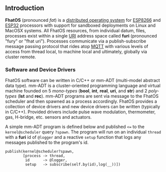 ## Introduction

**FhatOS** (pronounced _fat_) is a [distributed operating system](https://en.wikipedia.org/wiki/Distributed_operating_system) for [ESP8266](https://en.wikipedia.org/wiki/ESP8266) and [ESP32](https://en.wikipedia.org/wiki/ESP32) processors with support for sandboxed deployments on Linux and MacOSX systems. All FhatOS resources, from individual datum, files, processes exist within a single [URI](https://en.wikipedia.org/wiki/Uniform_Resource_Identifier) address space called **furi** (pronounced "fury" or "fhat uri"). Processes communicate via a publish-subscribe message passing protocol that rides atop [MQTT](https://en.wikipedia.org/wiki/MQTT) with various levels of access from thread local, to machine local and ultimately, globally via cluster remote.

### Software and Device Drivers

FhatOS software can be written in C/C++ or mm-ADT (multi-model abstract data type). mm-ADT is a cluster-oriented programming language and virtual machine founded on 5 _mono-types_ (**bool**, **int**, **real**, **uri**, and **str**) and 2 _poly-types_ (**lst** and **rec**). mm-ADT programs are sent via message to the FhatOS scheduler and then spawned as a process accordingly. FhatOS provides a collection of device drivers and new device drivers can be written (typically in C/C++). Provided drivers include pulse wave modulation, thermometer, gas, H-bridge, etc. sensors and actuators. 

A simple mm-ADT program is defined below and published `<=` to the `kernel@scheduler` query `?spawn`. The program will run on an individual `thread` with a **furi** id of `@logger` and a reactive `setup` function that logs any messages published to the program's id. 

```xpath2
publish(kernel@scheduler?spawn,
        [process -> thread,
         id      -> @logger,
         setup   -> subscribe(self.by(id),log(__))])
```